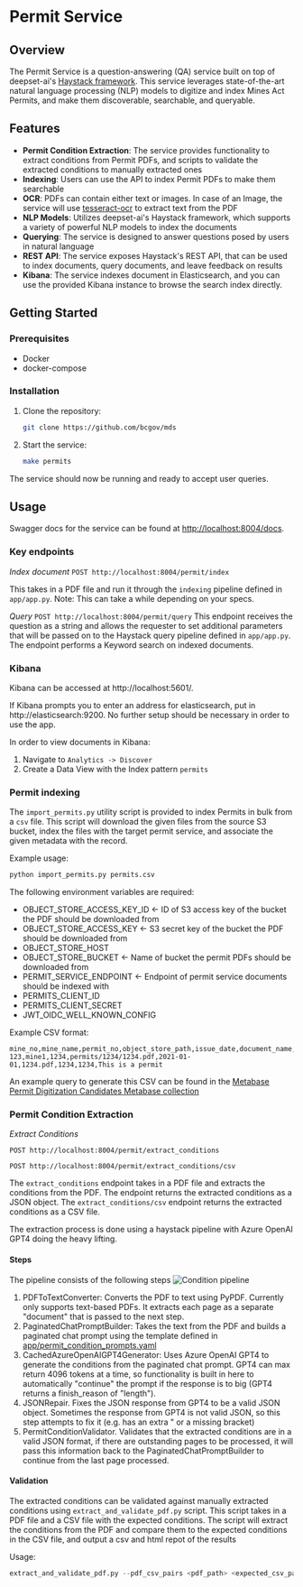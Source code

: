 # Permit Service

## Overview

The Permit Service is a question-answering (QA) service built on top of deepset-ai's [Haystack framework](https://haystack.deepset.ai/overview/intro). This service leverages state-of-the-art natural language processing (NLP) models to digitize and index Mines Act Permits, and make them discoverable, searchable, and queryable.

## Features

- **Permit Condition Extraction**: The service provides functionality to extract conditions from Permit PDFs, and scripts to validate the extracted conditions to manually extracted ones
- **Indexing**: Users can use the API to index Permit PDFs to make them searchable
- **OCR**: PDFs can contain either text or images. In case of an Image, the service will use [tesseract-ocr](https://tesseract-ocr.github.io/) to extract text from the PDF
- **NLP Models**: Utilizes deepset-ai's Haystack framework, which supports a variety of powerful NLP models to index the documents
- **Querying**: The service is designed to answer questions posed by users in natural language
- **REST API**: The service exposes Haystack's REST API, that can be used to index documents, query documents, and leave feedback on results
- **Kibana**: The service indexes document in Elasticsearch, and you can use the provided Kibana instance to browse the search index directly.

## Getting Started

### Prerequisites

- Docker
- docker-compose

### Installation

1. Clone the repository:

   ```bash
   git clone https://github.com/bcgov/mds
   ```

2. Start the service:

   ```bash
   make permits
   ```

The service should now be running and ready to accept user queries.

## Usage

Swagger docs for the service can be found at [http://localhost:8004/docs](http://localhost:8004/docs).

### Key endpoints

_Index document_
`POST http://localhost:8004/permit/index`

This takes in a PDF file and run it through the `indexing` pipeline defined in `app/app.py`. Note: This can take a while depending on your specs.

_Query_
`POST http://localhost:8004/permit/query`
This endpoint receives the question as a string and allows the requester to set additional parameters that will be passed on to the Haystack query pipeline defined in `app/app.py`. The endpoint performs a Keyword search on indexed documents.

### Kibana

Kibana can be accessed at http://localhost:5601/.

If Kibana prompts you to enter an address for elasticsearch, put in http://elasticsearch:9200. No further setup should be necessary in order to use the app.

In order to view documents in Kibana:

1. Navigate to `Analytics -> Discover`
2. Create a Data View with the Index pattern `permits`

### Permit indexing

The `import_permits.py` utility script is provided to index Permits in bulk from a `csv` file. This script will download the given files
from the source S3 bucket, index the files with the target permit service, and associate the given metadata with the record.

Example usage:

```python
python import_permits.py permits.csv
```

The following environment variables are required:

- OBJECT_STORE_ACCESS_KEY_ID <- ID of S3 access key of the bucket the PDF should be downloaded from
- OBJECT_STORE_ACCESS_KEY <- S3 secret key of the bucket the PDF should be downloaded from
- OBJECT_STORE_HOST
- OBJECT_STORE_BUCKET <- Name of bucket the permit PDFs should be downloaded from
- PERMIT_SERVICE_ENDPOINT <- Endpoint of permit service documents should be indexed with
- PERMITS_CLIENT_ID
- PERMITS_CLIENT_SECRET
- JWT_OIDC_WELL_KNOWN_CONFIG

Example CSV format:

```csv
mine_no,mine_name,permit_no,object_store_path,issue_date,document_name,permit_amendment_guid,permit_amendment_id,description
123,mine1,1234,permits/1234/1234.pdf,2021-01-01,1234.pdf,1234,1234,This is a permit
```

An example query to generate this CSV can be found in the [Metabase Permit Digitization Candidates Metabase collection](https://metabase-4c2ba9-prod.apps.silver.devops.gov.bc.ca/question/2890-mds-permit-digitization-candidates)

### Permit Condition Extraction

_Extract Conditions_

`POST http://localhost:8004/permit/extract_conditions`

`POST http://localhost:8004/permit/extract_conditions/csv`

The `extract_conditions` endpoint takes in a PDF file and extracts the conditions from the PDF. The endpoint returns the extracted conditions as a JSON object. The `extract_conditions/csv` endpoint returns the extracted conditions as a CSV file.

The extraction process is done using a haystack pipeline with Azure OpenAI GPT4 doing the heavy lifting.

#### Steps

The pipeline consists of the following steps
![Condition pipeline](docs/images/permit_condition_pipeline.png)

1. PDFToTextConverter: Converts the PDF to text using PyPDF. Currently only supports text-based PDFs. It extracts each page as a separate "document" that is passed to the next step.
2. PaginatedChatPromptBuilder: Takes the text from the PDF and builds a paginated chat prompt using the template defined in [app/permit_condition_prompts.yaml](app/permit_condition_prompts.yaml)
3. CachedAzureOpenAIGPT4Generator: Uses Azure OpenAI GPT4 to generate the conditions from the paginated chat prompt. GPT4 can max return 4096 tokens at a time, so functionality is built in here to automatically "continue" the prompt if the response is to big (GPT4 returns a finish_reason of "length").
4. JSONRepair. Fixes the JSON response from GPT4 to be a valid JSON object. Sometimes the response from GPT4 is not valid JSON, so this step attempts to fix it (e.g. has an extra " or a missing bracket)
5. PermitConditionValidator. Validates that the extracted conditions are in a valid JSON format, if there are outstanding pages to be processed, it will pass this information back to the PaginatedChatPromptBuilder to continue from the last page processed.

#### Validation

The extracted conditions can be validated against manually extracted conditions using `extract_and_validate_pdf.py` script. This script takes in a PDF file and a CSV file with the expected conditions. The script will extract the conditions from the PDF and compare them to the expected conditions in the CSV file, and output a csv and html repot of the results

Usage:

```python
extract_and_validate_pdf.py --pdf_csv_pairs <pdf_path> <expected_csv_path> --pdf_csv_pairs <pdf_path> <expected_csv_path> ...
```
